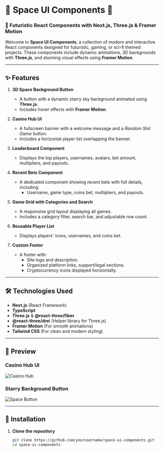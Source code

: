 # 🌌 Space UI Components 🌌

### 🚀 Futuristic React Components with Next.js, Three.js & Framer Motion

Welcome to **Space UI Components**, a collection of modern and interactive React components designed for futuristic, gaming, or sci-fi themed projects. These components include dynamic animations, 3D backgrounds with **Three.js**, and stunning visual effects using **Framer Motion**.

---

## **✨ Features**

1. **3D Space Background Button**  
   - A button with a dynamic starry sky background animated using **Three.js**.  
   - Includes hover effects with **Framer Motion**.

2. **Casino Hub UI**  
   - A fullscreen banner with a welcome message and a *Random Slot Game* button.  
   - Includes a horizontal player list overlapping the banner.

3. **Leaderboard Component**  
   - Displays the top players, usernames, avatars, bet amount, multipliers, and payouts.

4. **Recent Bets Component**  
   - A dedicated component showing recent bets with full details, including:
     - Username, game type, coins bet, multipliers, and payouts.

5. **Game Grid with Categories and Search**  
   - A responsive grid layout displaying all games.  
   - Includes a category filter, search bar, and adjustable row count.

6. **Reusable Player List**  
   - Displays players' icons, usernames, and coins bet.

7. **Custom Footer**  
   - A footer with:
     - Site logo and description.
     - Organized platform links, support/legal sections.
     - Cryptocurrency icons displayed horizontally.

---

## **🛠️ Technologies Used**

- **Next.js** (React Framework)  
- **TypeScript**  
- **Three.js** & **@react-three/fiber**  
- **@react-three/drei** (Helper library for Three.js)  
- **Framer Motion** (For smooth animations)  
- **Tailwind CSS** (For clean and modern styling)

---

## **📸 Preview**

### **Casino Hub UI**

![Casino Hub](https://your-image-link-here.com/casino-hub-preview.png)

### **Starry Background Button**

![Space Button](https://your-image-link-here.com/starry-button-preview.png)

---

## **🚀 Installation**

1. **Clone the repository**

   ```bash
   git clone https://github.com/yourusername/space-ui-components.git
   cd space-ui-components
